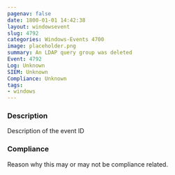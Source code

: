 ```yaml
---
pagenav: false
date: 1800-01-01 14:42:38
layout: windowsevent
slug: 4792
categories: Windows-Events 4700
image: placeholder.png
summary: An LDAP query group was deleted
Event: 4792
Log: Unknown
SIEM: Unknown
Compliance: Unknown
tags:
- windows
---
```


### Description

Description of the event ID

### Compliance

Reason why this may or may not be compliance related.
